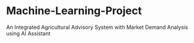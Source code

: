 # Machine-Learning-Project
An Integrated Agricultural Advisory System with Market  Demand Analysis using AI Assistant

